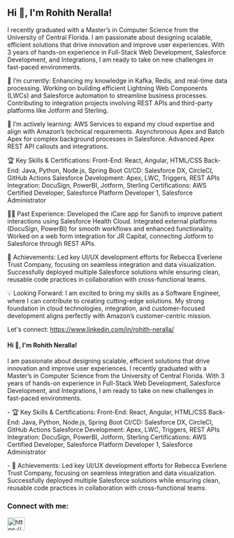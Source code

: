 
<!--
**Rohith-14/Rohith-14** is a ✨ _special_ ✨ repository because its `README.md` (this file) appears on your GitHub profile.

Here are some ideas to get you started:

- 🔭 I’m currently working on ...
- 🌱 I’m currently learning ...
- 👯 I’m looking to collaborate on ...
- 🤔 I’m looking for help with ...
- 💬 Ask me about ...
- 📫 How to reach me: ...
- 😄 Pronouns: ...
- ⚡ Fun fact: ...
-->
## Hi 👋, I'm Rohith Neralla!
I recently graduated with a Master’s in Computer Science from the University of Central Florida. I am passionate about designing scalable, efficient solutions that drive innovation and improve user experiences. With 3 years of hands-on experience in Full-Stack Web Development, Salesforce Development, and Integrations, I am ready to take on new challenges in fast-paced environments.

🔭 I’m currently:
Enhancing my knowledge in Kafka, Redis, and real-time data processing.
Working on building efficient Lightning Web Components (LWCs) and Salesforce automation to streamline business processes.
Contributing to integration projects involving REST APIs and third-party platforms like Jotform and Sterling.

🌱 I’m actively learning:
AWS Services to expand my cloud expertise and align with Amazon’s technical requirements.
Asynchronous Apex and Batch Apex for complex background processes in Salesforce.
Advanced Apex REST API callouts and integrations.

🏆 Key Skills & Certifications:
Front-End: React, Angular, HTML/CSS
Back-End: Java, Python, Node.js, Spring Boot
CI/CD: Salesforce DX, CircleCI, GitHub Actions
Salesforce Development: Apex, LWC, Triggers, REST APIs
Integration: DocuSign, PowerBI, Jotform, Sterling
Certifications: AWS Certified Developer, Salesforce Platform Developer 1, Salesforce Administrator

👨‍💻 Past Experience:
Developed the iCare app for Sanofi to improve patient interactions using Salesforce Health Cloud.
Integrated external platforms (DocuSign, PowerBI) for smooth workflows and enhanced functionality.
Worked on a web form integration for JR Capital, connecting Jotform to Salesforce through REST APIs.

🚀 Achievements:
Led key UI/UX development efforts for Rebecca Everlene Trust Company, focusing on seamless integration and data visualization.
Successfully deployed multiple Salesforce solutions while ensuring clean, reusable code practices in collaboration with cross-functional teams.

💡 Looking Forward:
I am excited to bring my skills as a Software Engineer, where I can contribute to creating cutting-edge solutions. My strong foundation in cloud technologies, integration, and customer-focused development aligns perfectly with Amazon’s customer-centric mission.

Let's connect:
https://www.linkedin.com/in/rohith-neralla/

<h4 align="left">Hi 👋, I'm Rohith Neralla!</h4>
<p align="left">I am passionate about designing scalable, efficient solutions that drive innovation and improve user experiences. I recently graduated with a Master’s in Computer Science from the University of Central Florida. With 3 years of hands-on experience in Full-Stack Web Development, Salesforce Development, and Integrations, I am ready to take on new challenges in fast-paced environments.</p>

<p align="left">- 🏆 Key Skills & Certifications:
  Front-End: React, Angular, HTML/CSS
  Back-End: Java, Python, Node.js, Spring Boot
  CI/CD: Salesforce DX, CircleCI, GitHub Actions
  Salesforce Development: Apex, LWC, Triggers, REST APIs
  Integration: DocuSign, PowerBI, Jotform, Sterling
  Certifications: AWS Certified Developer, Salesforce Platform Developer 1, Salesforce Administrator</p>

<p align="left">- 🚀 Achievements: 
  Led key UI/UX development efforts for Rebecca Everlene Trust Company, focusing on seamless integration and data visualization.
  Successfully deployed multiple Salesforce solutions while ensuring clean, reusable code practices in collaboration with cross-functional teams.</p>


<h3 align="left">Connect with me:</h3>
<p align="left">
<a href="https://www.linkedin.com/in/rohith-neralla/" target="blank"><img align="center" src="https://raw.githubusercontent.com/rahuldkjain/github-profile-readme-generator/master/src/images/icons/Social/linked-in-alt.svg" alt="https://www.linkedin.com/in/rohith-neralla/" height="30" width="40" /></a>
</p>
